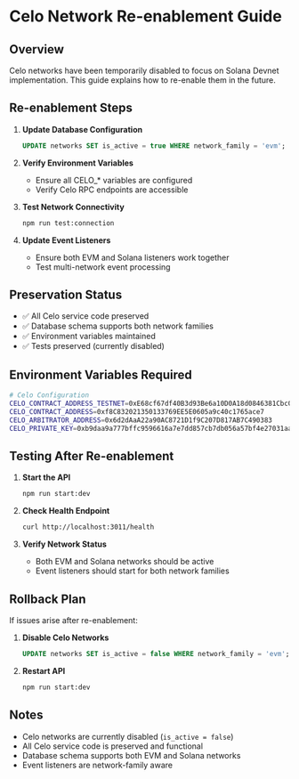 # Celo Network Re-enablement Guide

## Overview

Celo networks have been temporarily disabled to focus on Solana Devnet implementation. This guide explains how to re-enable them in the future.

## Re-enablement Steps

1. **Update Database Configuration**

   ```sql
   UPDATE networks SET is_active = true WHERE network_family = 'evm';
   ```

2. **Verify Environment Variables**

   - Ensure all CELO\_\* variables are configured
   - Verify Celo RPC endpoints are accessible

3. **Test Network Connectivity**

   ```bash
   npm run test:connection
   ```

4. **Update Event Listeners**
   - Ensure both EVM and Solana listeners work together
   - Test multi-network event processing

## Preservation Status

- ✅ All Celo service code preserved
- ✅ Database schema supports both network families
- ✅ Environment variables maintained
- ✅ Tests preserved (currently disabled)

## Environment Variables Required

```bash
# Celo Configuration
CELO_CONTRACT_ADDRESS_TESTNET=0xE68cf67df40B3d93Be6a10D0A18d0846381Cbc0E
CELO_CONTRACT_ADDRESS=0xf8C832021350133769EE5E0605a9c40c1765ace7
CELO_ARBITRATOR_ADDRESS=0x6d2dAaA22a90AC8721D1f9C207D817AB7C490383
CELO_PRIVATE_KEY=0xb9daa9a777bffc9596616a7e7dd857cb7db056a57bf4e27031aa2f14bb72436e
```

## Testing After Re-enablement

1. **Start the API**

   ```bash
   npm run start:dev
   ```

2. **Check Health Endpoint**

   ```bash
   curl http://localhost:3011/health
   ```

3. **Verify Network Status**
   - Both EVM and Solana networks should be active
   - Event listeners should start for both network families

## Rollback Plan

If issues arise after re-enablement:

1. **Disable Celo Networks**

   ```sql
   UPDATE networks SET is_active = false WHERE network_family = 'evm';
   ```

2. **Restart API**
   ```bash
   npm run start:dev
   ```

## Notes

- Celo networks are currently disabled (`is_active = false`)
- All Celo service code is preserved and functional
- Database schema supports both EVM and Solana networks
- Event listeners are network-family aware
